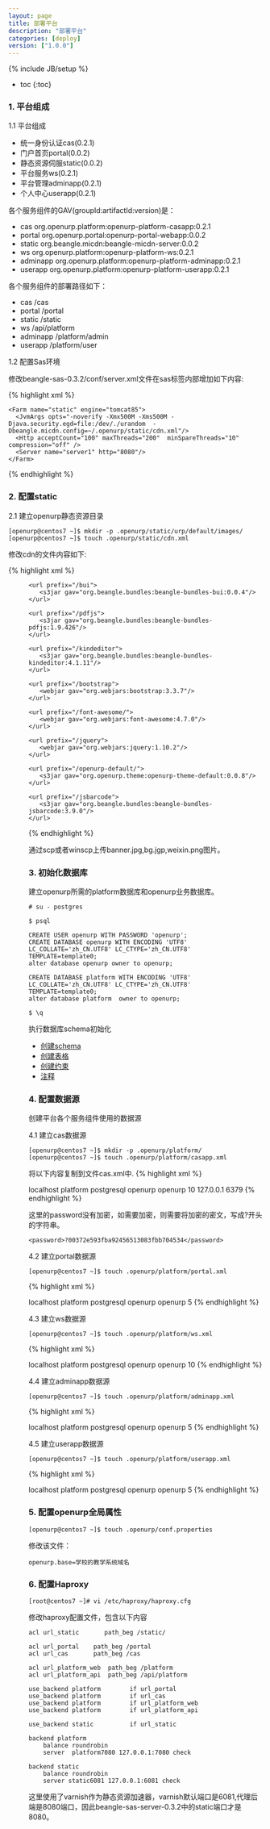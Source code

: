 ```yaml
---
layout: page
title: 部署平台
description: "部署平台"
categories: [deploy]
version: ["1.0.0"]
---
```

{% include JB/setup %}

* toc
{:toc}

### 1. 平台组成

1.1 平台组成

* 统一身份认证cas(0.2.1)
* 门户首页portal(0.0.2)
* 静态资源伺服static(0.0.2)
* 平台服务ws(0.2.1)
* 平台管理adminapp(0.2.1)
* 个人中心userapp(0.2.1)

各个服务组件的GAV(groupId:artifactId:version)是：

* cas      org.openurp.platform:openurp-platform-casapp:0.2.1
* portal   org.openurp.portal:openurp-portal-webapp:0.0.2
* static   org.beangle.micdn:beangle-micdn-server:0.0.2
* ws       org.openurp.platform:openurp-platform-ws:0.2.1
* adminapp org.openurp.platform:openurp-platform-adminapp:0.2.1
* userapp  org.openurp.platform:openurp-platform-userapp:0.2.1

各个服务组件的部署路径如下：
* cas      /cas
* portal   /portal
* static   /static
* ws       /api/platform
* adminapp /platform/admin
* userapp  /platform/user

1.2 配置Sas环境

修改beangle-sas-0.3.2/conf/server.xml文件在sas标签内部增加如下内容:

{% highlight xml %}
  <Farms>
    <Farm name="platform" engine="tomcat85">
      <JvmArgs opts="-noverify -Xmx1500M -Xms1500M -Djava.security.egd=file:/dev/./urandom"/>
      <Http acceptCount="100" maxThreads="200"  minSpareThreads="10"  compression="off"  />
      <Server name="server1"  http="7080"  />
    </Farm>

    <Farm name="static" engine="tomcat85">
      <JvmArgs opts="-noverify -Xmx500M -Xms500M -Djava.security.egd=file:/dev/./urandom  -Dbeangle.micdn.config=~/.openurp/static/cdn.xml"/>
      <Http acceptCount="100" maxThreads="200"  minSpareThreads="10"  compression="off" /> 
      <Server name="server1" http="8080"/>
    </Farm>
  </Farms>

  <Webapps>
    <Webapp name="platform-cas"  gav="org.openurp.platform:openurp-platform-casapp:0.2.1" />
    <Webapp name="platform-portal"  gav="org.openurp.portal:openurp-portal-webapp:0.0.2" />
    <Webapp name="platform-ws"  gav="org.openurp.platform:openurp-platform-ws:0.2.1" />
    <Webapp name="platform-adminapp"  gav="org.openurp.platform:openurp-platform-adminapp:0.2.1" />
    <Webapp name="platform-userapp"  gav="org.openurp.platform:openurp-platform-userapp:0.2.1" />
    <Webapp name="static" gav="org.beangle.micdn:beangle-micdn-server:0.0.2"/>
  </Webapps>

  <Deployments>
    <Deployment webapp="platform-cas" on="platform" path="/cas"/>
    <Deployment webapp="platform-portal" on="platform" path="/portal"/>
    <Deployment webapp="platform-ws" on="platform" path="/api/platform"/>
    <Deployment webapp="platform-adminapp" on="platform" path="/platform/admin"/>
    <Deployment webapp="platform-userapp" on="platform" path="/platform/user"/>
    <Deployment webapp="static" on="static" path="/static" />
  </Deployments>
{% endhighlight %}

### 2. 配置static

2.1 建立openurp静态资源目录

    [openurp@centos7 ~]$ mkdir -p .openurp/static/urp/default/images/
    [openurp@centos7 ~]$ touch .openurp/static/cdn.xml

修改cdn的文件内容如下:

{% highlight xml %}
<?xml version="1.0" encoding="UTF-8"?>
<micdn>
  <contents>
    <url prefix="/urp">
       <dir location="/home/openurp/.openurp/static"/>
    </url>
    <url prefix="/my97">
       <s3jar gav="org.beangle.bundles:beangle-bundles-my97:4.8"/>
    </url>

    <url prefix="/bui">
       <s3jar gav="org.beangle.bundles:beangle-bundles-bui:0.0.4"/>
    </url>

    <url prefix="/pdfjs">
       <s3jar gav="org.beangle.bundles:beangle-bundles-pdfjs:1.9.426"/>
    </url>

    <url prefix="/kindeditor">
       <s3jar gav="org.beangle.bundles:beangle-bundles-kindeditor:4.1.11"/>
    </url>

    <url prefix="/bootstrap">
       <webjar gav="org.webjars:bootstrap:3.3.7"/>
    </url>

    <url prefix="/font-awesome/">
       <webjar gav="org.webjars:font-awesome:4.7.0"/>
    </url>

    <url prefix="/jquery">
       <webjar gav="org.webjars:jquery:1.10.2"/>
    </url>

    <url prefix="/openurp-default/">
       <s3jar gav="org.openurp.theme:openurp-theme-default:0.0.8"/>
    </url>

    <url prefix="/jsbarcode">
       <s3jar gav="org.beangle.bundles:beangle-bundles-jsbarcode:3.9.0"/>
    </url>
  </contents>
</micdn>
{% endhighlight %}

通过scp或者winscp上传banner.jpg,bg.jgp,weixin.png图片。

### 3. 初始化数据库

建立openurp所需的platform数据库和openurp业务数据库。

    # su - postgres

    $ psql

    CREATE USER openurp WITH PASSWORD 'openurp';
    CREATE DATABASE openurp WITH ENCODING 'UTF8' LC_COLLATE='zh_CN.UTF8' LC_CTYPE='zh_CN.UTF8' TEMPLATE=template0;
    alter database openurp owner to openurp;

    CREATE DATABASE platform WITH ENCODING 'UTF8' LC_COLLATE='zh_CN.UTF8' LC_CTYPE='zh_CN.UTF8' TEMPLATE=template0;
    alter database platform  owner to openurp;

    $ \q

执行数据库schema初始化
* [创建schema](/ddl/platform/0-schemas.sql)
* [创建表格](/ddl/platform/1-tables.sql)
* [创建约束](/ddl/platform/2-constraints.sql)
* [注释](/ddl/platform/5-comments.sql)

### 4. 配置数据源

创建平台各个服务组件使用的数据源

4.1 建立cas数据源

    [openurp@centos7 ~]$ mkdir -p .openurp/platform/
    [openurp@centos7 ~]$ touch .openurp/platform/casapp.xml

将以下内容复制到文件cas.xml中.
{% highlight xml %}
<?xml version="1.0"?>
<app secret="openurp-platform-casapp">
  <resources>
    <datasource name="default">
      <serverName>localhost</serverName>
      <databaseName>platform</databaseName>
      <driver>postgresql</driver>
      <user>openurp</user>
      <password>openurp</password>
      <maximumPoolSize>10</maximumPoolSize>
    </datasource>
    <redis>
      <host>127.0.0.1</host>
      <port>6379</port>
    </redis>
  </resources>
</app>
{% endhighlight %}

这里的password没有加密，如需要加密，则需要将加密的密文，写成?开头的字符串。

    <password>?00372e593fba92456513083fbb704534</password>

4.2 建立portal数据源

    [openurp@centos7 ~]$ touch .openurp/platform/portal.xml

{% highlight xml %}
<?xml version="1.0"?>
<app secret="openurp-portal-webapp">
  <resources>
    <datasource name="default">
      <serverName>localhost</serverName>
      <databaseName>platform</databaseName>
      <driver>postgresql</driver>
      <user>openurp</user>
      <password>openurp</password>
      <maximumPoolSize>5</maximumPoolSize>
    </datasource>
  </resources>
</app>
{% endhighlight %}

4.3 建立ws数据源

    [openurp@centos7 ~]$ touch .openurp/platform/ws.xml

{% highlight xml %}
<?xml version="1.0"?>
<app secret="openurp-platform-ws">
  <resources>
    <datasource name="default">
      <serverName>localhost</serverName>
      <databaseName>platform</databaseName>
      <driver>postgresql</driver>
      <user>openurp</user>
      <password>openurp</password>
      <maximumPoolSize>10</maximumPoolSize>
    </datasource>
  </resources>
</app>
{% endhighlight %}

4.4 建立adminapp数据源

    [openurp@centos7 ~]$ touch .openurp/platform/adminapp.xml

{% highlight xml %}
<?xml version="1.0"?>
<app secret="openurp-platform-adminapp">
  <resources>
    <datasource name="default">
      <serverName>localhost</serverName>
      <databaseName>platform</databaseName>
      <driver>postgresql</driver>
      <user>openurp</user>
      <password>openurp</password>
      <maximumPoolSize>5</maximumPoolSize>
    </datasource>
  </resources>
</app>
{% endhighlight %}

4.5 建立userapp数据源

    [openurp@centos7 ~]$ touch .openurp/platform/userapp.xml

{% highlight xml %}
<?xml version="1.0"?>
<app secret="openurp-platform-userapp">
  <resources>
    <datasource name="default">
      <serverName>localhost</serverName>
      <databaseName>platform</databaseName>
      <driver>postgresql</driver>
      <user>openurp</user>
      <password>openurp</password>
      <maximumPoolSize>5</maximumPoolSize>
    </datasource>
  </resources>
</app>
{% endhighlight %}

### 5. 配置openurp全局属性

    [openurp@centos7 ~]$ touch .openurp/conf.properties

修改该文件：

    openurp.base=学校的教学系统域名


### 6. 配置Haproxy

    [root@centos7 ~]# vi /etc/haproxy/haproxy.cfg

修改haproxy配置文件，包含以下内容

    acl url_static       path_beg /static/

    acl url_portal    path_beg /portal
    acl url_cas       path_beg /cas

    acl url_platform_web  path_beg /platform
    acl url_platform_api  path_beg /api/platform

    use_backend platform        if url_portal
    use_backend platform        if url_cas
    use_backend platform        if url_platform_web
    use_backend platform        if url_platform_api

    use_backend static          if url_static

    backend platform
        balance roundrobin
        server  platform7080 127.0.0.1:7080 check

    backend static
        balance roundrobin
        server static6081 127.0.0.1:6081 check

这里使用了varnish作为静态资源加速器，varnish默认端口是6081,代理后端是8080端口，因此beangle-sas-server-0.3.2中的static端口才是8080。

